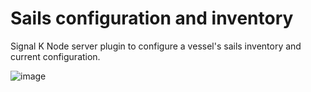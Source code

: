 # Sails configuration and inventory
Signal K Node server plugin to configure a vessel's sails inventory and current configuration.

![image](https://user-images.githubusercontent.com/3346/207840652-7acd5ecd-7933-4ce9-b0c0-29f8039eb843.png)
